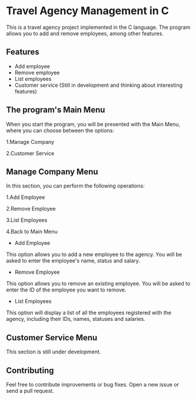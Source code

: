 # Travel Agency Management in C

This is a travel agency project implemented in the C language. The program allows you to add and remove employees, among other features.

## Features

- Add employee
- Remove employee
- List employees
- Customer service (Still in development and thinking about interesting features)


## The program's Main Menu
When you start the program, you will be presented with the Main Menu, where you can choose between the options:

1.Manage Company

2.Customer Service


## Manage Company Menu
In this section, you can perform the following operations:

1.Add Employee

2.Remove Employee

3.List Employees

4.Back to Main Menu

- Add Employee

This option allows you to add a new employee to the agency. You will be asked to enter the employee's name, status and salary.

- Remove Employee

This option allows you to remove an existing employee. You will be asked to enter the ID of the employee you want to remove.

- List Employees

This option will display a list of all the employees registered with the agency, including their IDs, names, statuses and salaries.

## Customer Service Menu

This section is still under development.

## Contributing

Feel free to contribute improvements or bug fixes. Open a new issue or send a pull request.


